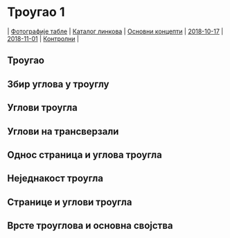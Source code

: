 # Троугао 1

| [Фотографије табле](https://photos.app.goo.gl/S8o6mDqSJr1YeFwU8)
| [Каталог линкова](https://ndjapic.github.io/zayopa/m6/02-trougao1/)
| [Основни концепти](https://sites.google.com/site/ortocentar?hl=sr)
| [2018-10-17](https://drive.google.com/drive/folders/1NAjkH1VsCo0WPu2FOKMn96RMTPJK1JJl?usp=drive_link)
| [2018-11-01](https://drive.google.com/drive/folders/1PcVEfiTEhUEhmgDNb-NhVZtIk5-VtCvO?usp=drive_link)
| [Контролни](https://drive.google.com/drive/folders/0B-Ml4P4pFIzwU0FLdkVnamtRUVNLMTRYUWpGOVZxUQ?resourcekey=0-q0_PMoCE11c9cB7v7Btd1w&usp=drive_link)
| []()

## Троугао
## Збир углова у троуглу
## Углови троугла
## Углови на трансверзали
## Однос страница и углова троугла
## Неједнакост троугла
## Странице и углови троугла
## Врсте троуглова и основна својства
